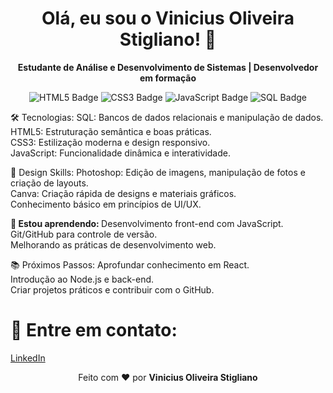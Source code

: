 <h1 align="center">Olá, eu sou o Vinicius Oliveira Stigliano! 👋</h1> <p align="center"> <strong>Estudante de Análise e Desenvolvimento de Sistemas | Desenvolvedor em formação</strong> </p> <p align="center"> <img src="https://img.shields.io/badge/HTML5-E34F26?style=for-the-badge&logo=html5&logoColor=white" alt="HTML5 Badge" /> <img src="https://img.shields.io/badge/CSS3-1572B6?style=for-the-badge&logo=css3&logoColor=white" alt="CSS3 Badge" /> <img src="https://img.shields.io/badge/JavaScript-F7DF1E?style=for-the-badge&logo=javascript&logoColor=black" alt="JavaScript Badge" /> <img src="https://img.shields.io/badge/SQL-4479A1?style=for-the-badge&logo=postgresql&logoColor=white" alt="SQL Badge" /> </p>

🛠 Tecnologias: 
SQL: Bancos de dados relacionais e manipulação de dados. </br>
HTML5: Estruturação semântica e boas práticas. </br>
CSS3: Estilização moderna e design responsivo. </br>
JavaScript: Funcionalidade dinâmica e interatividade. </br>

🎨 Design Skills:
Photoshop: Edição de imagens, manipulação de fotos e criação de layouts. </br>
Canva: Criação rápida de designs e materiais gráficos. </br>
Conhecimento básico em princípios de UI/UX. </br>

<strong> 🚀 Estou aprendendo: </strong>
Desenvolvimento front-end com JavaScript. </br>
Git/GitHub para controle de versão. </br>
Melhorando as práticas de desenvolvimento web. </br>

📚 Próximos Passos:
Aprofundar conhecimento em React. </br>
Introdução ao Node.js e back-end. </br>
Criar projetos práticos e contribuir com o GitHub. </br>

<h1>💬 Entre em contato: </h1> <a href="https://www.linkedin.com/in/vinicius-stigliano/" target="_blank"> LinkedIn </a>

</br>
<p align="center"> Feito com ❤️ por <strong>Vinicius Oliveira Stigliano</strong> </p>
